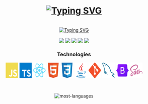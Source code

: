 <h1 align="Center">
  <a href="https://git.io/typing-svg"><img src="https://readme-typing-svg.demolab.com?font=Inter&size=30&center=true&duration=2000&pause=1000&color=EEE&multiline=true&repeat=false&random=false&width=505&height=90&lines=Hello%F0%9F%91%8B,+I'm+Guilherme+Henrique+%F0%9F%91%A8%E2%80%8D%F0%9F%92%BB;Welcome+to+my+profile" alt="Typing SVG" /></a>
</h1>
<br>
<div class = "subtitles" align = "center">
  <a href="https://git.io/typing-svg"><img src="https://readme-typing-svg.demolab.com?font=Roboto&size=17&center=true&pause=1500&duration=3000&color=EEE&random=false&width=435&height=30&lines=%F0%9F%9A%80+Web+developer+and+future+full-stack.;%F0%9F%8C%B1+learning+JavaScript%2C+Typescript%2C+React+and+sql;%F0%9F%93%9A+Graduating+in+Software+Analysis+and+Development" alt="Typing SVG" /></a>
</div>
<br>
<div class = "contacts" align = "center">
  <a href="https://linkedin.com/in/guilherme-henrique-silva-pereira-9283b023a" target="_blank"><img src="https://img.shields.io/badge/-LinkedIn-%230077B5?style=for-the-badge&logo=linkedin&logoColor=white" target="_blank"></a> 
  <a href = "mailto:guilhermehsp26@gmail.com"><img src="https://img.shields.io/badge/-Gmail-%23333?style=for-the-badge&logo=gmail&logoColor=white" target="_blank"></a>
  <a href ="https://api.whatsapp.com/send?phone=5511993123958"><img src="https://img.shields.io/badge/WhatsApp-25D366?style=for-the-badge&logo=whatsapp&logoColor=white" target="_blank"></a>
  <a href="https://www.instagram.com/guizin__silva" target="_blank"><img src="https://img.shields.io/badge/Instagram-E4405F?style=for-the-badge&logo=instagram&logoColor=white"></a>
  <a href = "https://guihsp.github.io/Portfolio/" target = "_blank"><img src = "https://img.shields.io/badge/Portfolio-255E63?style=for-the-badge&logo=About.me&logoColor=white"></a>
</div>
<div class = "texhnologies" align = "center"><h3>Technologies</h3>
<div>
  <img align="center" alt="Js" height="50" width="40" src="https://raw.githubusercontent.com/devicons/devicon/master/icons/javascript/javascript-plain.svg">
  <img align="center" alt="Ts" height="50" width="40" src="https://raw.githubusercontent.com/devicons/devicon/master/icons/typescript/typescript-plain.svg">
  <img align="center" alt="React" height="50" width="40" src="https://raw.githubusercontent.com/devicons/devicon/master/icons/react/react-original.svg">
  <img align="center" alt="HTML" height="50" width="40" src="https://raw.githubusercontent.com/devicons/devicon/master/icons/html5/html5-original.svg">
  <img align="center" alt="CSS" height="50" width="40" src="https://raw.githubusercontent.com/devicons/devicon/master/icons/css3/css3-original.svg">
  <img align="center" alt="Java" height="50" width="40" src="https://raw.githubusercontent.com/devicons/devicon/master/icons/java/java-original.svg">
  <img align="center" alt="Git" height="50" width="40" src="https://raw.githubusercontent.com/devicons/devicon/master/icons/git/git-original.svg">
  <img align="center" alt="Mysql" height="50" width="40" src="https://raw.githubusercontent.com/devicons/devicon/master/icons/mysql/mysql-original.svg">
  <img align="center" alt="Mysql" height="50" width="40" src="https://raw.githubusercontent.com/devicons/devicon/master/icons/bootstrap/bootstrap-original.svg">
  <img align="center" alt="Mysql" height="50" width="40" src="https://raw.githubusercontent.com/devicons/devicon/master/icons/sass/sass-original.svg">
</div>
</div>
<br>
<br>
<p align = "center">
    <img src="https://github-readme-stats.vercel.app/api/top-langs?username=Guihsp&show_icons=true&locale=en&layout=compact&theme=tokyonight" alt="most-languages" />
</p>
